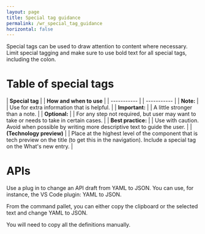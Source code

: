 ```yaml
---
layout: page
title: Special tag guidance
permalink: /wr_special_tag_guidance
horizontal: false
---
```


Special tags can be used to draw attention to content where necessary. Limit special tagging and make sure to use bold text for all special tags, including the colon.

# Table of special tags

| **Special tag** | | **How and when to use** |
| ----------- | | ----------- |
| **Note:** | |  Use for extra information that is helpful. |
| **Important:** | |  A little stronger than a note. |
| **Optional:**  | | For any step not required, but user may want to take or needs to take in certain cases. |
| **Best practice:** | | Use with caution. Avoid when possible by writing more descriptive text to guide the user. |
| **(Technology preview)** | | Place at the highest level of the component that is tech preview on the title (to get this in the navigation). Include a special tag on the What's new entry. |

# APIs

Use a plug in to change an API draft from YAML to JSON. You can use, for instance, the VS Code plugin: YAML to JSON.

From the command pallet, you can either copy the clipboard or the selected text and change YAML to JSON.

You will need to copy all the definitions manually.
